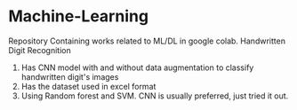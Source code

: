 # Machine-Learning
Repository Containing works related to ML/DL in google colab.
Handwritten Digit Recognition
1. Has CNN model with and without data augmentation to classify handwritten digit's images
2. Has the dataset used in excel format
3. Using Random forest and SVM. CNN is usually preferred, just tried it out.

